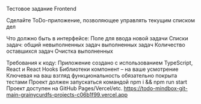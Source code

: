 Тестовое задание Frontend

Сделайте ToDo-приложение, позволяющее управлять текущим списком дел

Что должно быть в интерфейсе:
    Поле для ввода новой задачи
Списки задач:
    общий
    невыполненных задач
    выполненных задач
    Количество оставшихся задач
    Очистка выполненных

Требования к коду:
    Приложение создано с использованием TypeScript, React и React Hooks
    Библиотеки компонент – на ваше усмотрение
    Ключевая на ваш взгляд функциональность обязательно покрыта тестами
    Проект должен запускаться командой npm i && npm run start
    Проект доступен на GitHub Pages/Vercel/etc.
https://todo-mindbox-git-main-grainycurdfs-projects-c06b1f99.vercel.app
